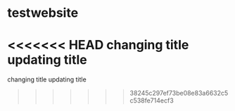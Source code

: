 # testwebsite
<<<<<<< HEAD
changing title updating title
=======
changing title
updating title
>>>>>>> 38245c297ef73be08e83a6632c5c538fe714ecf3
